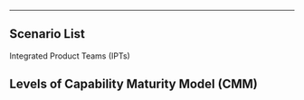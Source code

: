 

---

## Scenario List 

Integrated Product Teams (IPTs)

## Levels of Capability Maturity Model (CMM)

